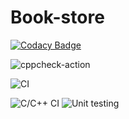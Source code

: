 # Book-store

[![Codacy Badge](https://api.codacy.com/project/badge/Grade/0cc033596d4f43abb80641a96deaf36b)](https://app.codacy.com/gh/99002763/Book-store?utm_source=github.com&utm_medium=referral&utm_content=99002763/Book-store&utm_campaign=Badge_Grade)

![cppcheck-action](https://github.com/99002763/Book-store/workflows/cppcheck-action/badge.svg)

![CI](https://github.com/99002763/Book-store/workflows/CI/badge.svg)


![C/C++ CI](https://github.com/stepin654321/MiniProject_Template/workflows/C/C++%20CI/badge.svg)
![Unit testing](https://github.com/stepin654321/MiniProject_Template/workflows/Unit%20testing/badge.svg)
